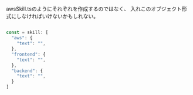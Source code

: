 
## 
awsSkill.tsのようにそれぞれを作成するのではなく、
入れこのオブジェクト形式にしなければいけないかもしれない。

```js

const = skill: [
  "aws": {
    "text": "",
  },
  "frontend": {
    "text": "",
  },
  "backend": {
    "text": "",
  }
]
```
